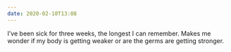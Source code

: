 ```yaml
---
date: 2020-02-10T13:08
---
```


I’ve been sick for three weeks, the longest I can remember. Makes me wonder if my body is getting weaker or are the germs are getting stronger.
